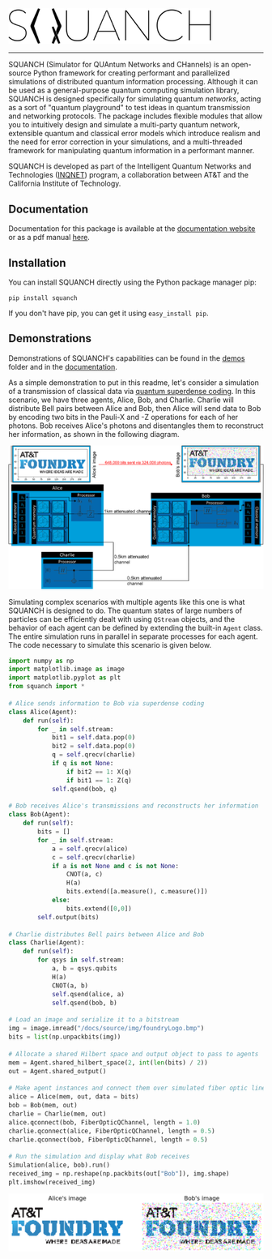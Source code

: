 <img src="/docs/source/img/squanchLogo.png" width=400>

---

SQUANCH (Simulator for QUAntum Networks and CHannels) is an open-source Python framework for creating performant and 
parallelized simulations of distributed quantum information processing. Although it can be used as a general-purpose 
quantum computing simulation library, SQUANCH is designed specifically for simulating quantum *networks*, acting as a 
sort of "quantum playground" to test ideas in quantum transmission and networking protocols. The package includes 
flexible modules that allow you to intuitively design and simulate a multi-party quantum network, extensible quantum 
and classical error models which introduce realism and the need for error correction in your simulations, and a 
multi-threaded framework for manipulating quantum information in a performant manner.

SQUANCH is developed as part of the Intelligent Quantum Networks and Technologies ([INQNET](http://inqnet.caltech.edu)) 
program, a collaboration between AT&T and the California Institute of Technology. 

## Documentation

Documentation for this package is available at the [documentation website](https://att-innovate.github.io/squanch/) or 
as a pdf manual [here](/docs/SQUANCH.pdf).

## Installation 

You can install SQUANCH directly using the Python package manager pip:

```
pip install squanch
```

If you don't have pip, you can get it using `easy_install pip`.

## Demonstrations

Demonstrations of SQUANCH's capabilities can be found in the [demos](/demos) folder and in the [documentation](https://att-innovate.github.io/squanch/demos.html).

As a simple demonstration to put in this readme, let's consider a simulation of
a transmission of classical data via [quantum superdense coding](https://en.wikipedia.org/wiki/Superdense_coding). In this
scenario, we have three agents, Alice, Bob, and Charlie. Charlie will distribute Bell pairs between Alice and Bob, then Alice will 
send data to Bob by encoding two bits in the Pauli-X and -Z operations for each of her photons. Bob receives Alice's photons and 
disentangles them to reconstruct her information, as shown in the following diagram.

![](docs/source/img/superdenseABC.png)

Simulating complex scenarios with multiple agents like this one is what SQUANCH is designed to do. The quantum states of large
numbers of particles can be efficiently dealt with using `QStream` objects, and the behavior of each agent can be defined by 
extending the built-in `Agent` class. The entire simulation runs in parallel in separate processes for each agent.
The code necessary to simulate this scenario is given below.

```python
import numpy as np
import matplotlib.image as image
import matplotlib.pyplot as plt
from squanch import *

# Alice sends information to Bob via superdense coding
class Alice(Agent):
    def run(self):
        for _ in self.stream:
            bit1 = self.data.pop(0)
            bit2 = self.data.pop(0)
            q = self.qrecv(charlie)
            if q is not None:
                if bit2 == 1: X(q)
                if bit1 == 1: Z(q)
            self.qsend(bob, q)

# Bob receives Alice's transmissions and reconstructs her information
class Bob(Agent):
    def run(self):
        bits = []
        for _ in self.stream:
            a = self.qrecv(alice)
            c = self.qrecv(charlie)
            if a is not None and c is not None:
                CNOT(a, c)
                H(a)
                bits.extend([a.measure(), c.measure()])
            else:
                bits.extend([0,0])
        self.output(bits)

# Charlie distributes Bell pairs between Alice and Bob
class Charlie(Agent):
    def run(self):
        for qsys in self.stream:
            a, b = qsys.qubits
            H(a)
            CNOT(a, b)
            self.qsend(alice, a)
            self.qsend(bob, b)

# Load an image and serialize it to a bitstream
img = image.imread("/docs/source/img/foundryLogo.bmp")
bits = list(np.unpackbits(img))

# Allocate a shared Hilbert space and output object to pass to agents
mem = Agent.shared_hilbert_space(2, int(len(bits) / 2))
out = Agent.shared_output()

# Make agent instances and connect them over simulated fiber optic lines
alice = Alice(mem, out, data = bits)
bob = Bob(mem, out)
charlie = Charlie(mem, out)
alice.qconnect(bob, FiberOpticQChannel, length = 1.0)
charlie.qconnect(alice, FiberOpticQChannel, length = 0.5)
charlie.qconnect(bob, FiberOpticQChannel, length = 0.5)

# Run the simulation and display what Bob receives
Simulation(alice, bob).run()
received_img = np.reshape(np.packbits(out["Bob"]), img.shape)
plt.imshow(received_img)
``` 

![Alice transmitting an image to Bob over 1km simulated fiber optic cable.](docs/source/img/transmissionDemo.png)